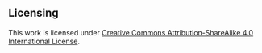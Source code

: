 Licensing
---------

This work is licensed under [Creative Commons Attribution-ShareAlike 4.0 International License](http://creativecommons.org/licenses/by-sa/4.0/).
